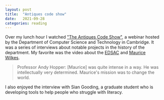 ```yaml
---
layout: post
title:  "Antiques code show"
date:   2021-09-28
categories: reading
---
```


Over my lunch hour I watched ["The Antiques Code Show"](https://www.cst.cam.ac.uk/news/antiques-code-show), a webinar hosted by the Department of Computer Science and Technology in Cambridge. It was a series of interviews about notable projects in the history of the department. My favorite was the video about the [EDSAC](https://en.wikipedia.org/wiki/EDSAC) and [Maurice Wilkes](https://en.wikipedia.org/wiki/Maurice_Wilkes).

> Professor Andy Hopper: [Maurice] was quite intense in a way. He was intellectually very determined. Maurice's mission was to change the world.

I also enjoyed the interview with Sian Gooding, a graduate student who is developing tools to help people who struggle with literacy.
